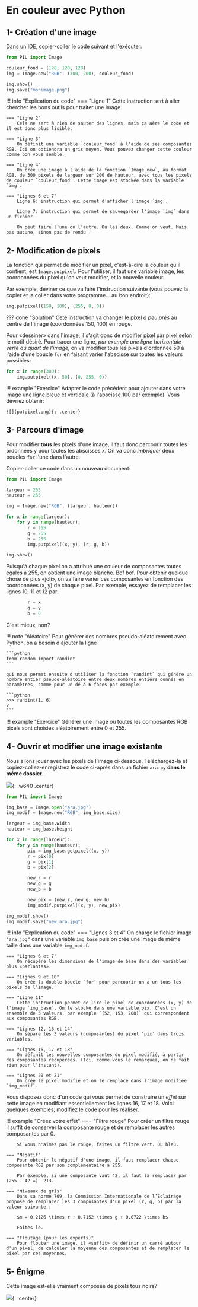 # En couleur avec Python

## 1- Création d'une image
Dans un IDE, copier-coller le code suivant et l'exécuter:

```python
from PIL import Image

couleur_fond = (128, 128, 128)
img = Image.new("RGB", (300, 200), couleur_fond)

img.show()
img.save("monimage.png")
```

!!! info "Explication du code"
    === "Ligne 1"
        Cette instruction sert à aller chercher les bons outils pour traiter une image.
    
    === "Ligne 2"
        Cela ne sert à rien de sauter des lignes, mais ça aère le code et il est donc plus lisible.
    
    === "Ligne 3"
        On définit une variable `couleur_fond` à l'aide de ses composantes RGB. Ici on obtiendra un gris moyen. Vous pouvez changer cette couleur comme bon vous semble.
    
    === "Ligne 4"
        On crée une image à l'aide de la fonction `Image.new`, au format RGB, de 300 pixels de largeur sur 200 de hauteur, avec tous les pixels de couleur `couleur_fond`. Cette image est stockée dans la variable `img`.

    === "Lignes 6 et 7"
        Ligne 6: instruction qui permet d'afficher l'image `img`.

        Ligne 7: instruction qui permet de sauvegarder l'image `img` dans un fichier.

        On peut faire l'une ou l'autre. Ou les deux. Comme on veut. Mais pas aucune, sinon pas de rendu !


## 2- Modification de pixels

La fonction qui permet de modifier un pixel, c'est-à-dire la couleur qu'il contient, est `Image.putpixel`. Pour l'utiliser, il faut une variable image, les coordonnées du pixel qu'on veut modifier, et la nouvelle couleur.

Par exemple, deviner ce que va faire l'instruction suivante (vous pouvez la copier et la coller dans votre programme... au bon endroit):

```python
img.putpixel((150, 100), (255, 0, 0))
```

??? done "Solution"
    Cete instruction va changer le pixel *à peu près* au centre de l'image (coordonnées 150, 100) en rouge.

Pour «dessiner» dans l'image, il s'agit donc de modifier pixel par pixel selon le motif désiré. Pour tracer une ligne, *par exemple une ligne horizontale verte au quart de l'image*, on va modifier tous les pixels d'ordonnée 50 à l'aide d'une boucle `for` en faisant varier l'abscisse sur toutes les valeurs possibles:

```python
for x in range(300):
    img.putpixel((x, 50), (0, 255, 0))
```

!!! example "Exercice"
    Adapter le code précédent pour ajouter dans votre image une ligne bleue et verticale (à l'abscisse 100 par exemple). Vous devriez obtenir:

    ![](putpixel.png){: .center}


## 3- Parcours d'image

Pour modifier **tous** les pixels d'une image, il faut donc parcourir toutes les ordonnées y pour toutes les abscisses x. On va donc *imbriquer* deux boucles `for` l'une dans l'autre.

Copier-coller ce code dans un nouveau document:

```python
from PIL import Image

largeur = 255
hauteur = 255

img = Image.new("RGB", (largeur, hauteur))

for x in range(largeur):
    for y in range(hauteur):
        r = 255
        g = 255
        b = 255
        img.putpixel((x, y), (r, g, b))

img.show()
```
Puisqu'à chaque pixel on a attribué une couleur de composantes toutes égales à 255, on obtient une image blanche. Bof bof.
Pour obtenir quelque chose de plus «joli», on va faire varier ces composantes en fonction des coordonnées (x, y) de chaque pixel. Par exemple, essayez de remplacer les lignes 10, 11 et 12 par:

```python linenums="10"
        r = x
        g = y
        b = 0
```

C'est mieux, non?



!!! note "Aléatoire"
    Pour générer des nombres pseudo-aléatoirement avec Python, on a besoin d'ajouter la ligne

    ```python
    from random import randint
    ```
    
    qui nous permet ensuite d'utiliser la fonction `randint` qui génère un nombre entier pseudo-aléatoire entre deux nombres entiers donnés en paramètres, comme pour un dé à 6 faces par exemple:

    ```python
    >>> randint(1, 6)
    2
    ```

!!! example "Exercice"
    Générer une image où toutes les composantes RGB pixels sont choisies aléatoirement entre 0 et 255.

## 4- Ouvrir et modifier une image existante

Nous allons jouer avec les pixels de l'image ci-dessous. Téléchargez-la et copiez-collez-enregistrez le code ci-après dans un fichier `ara.py`  **dans le même dossier**.

![](ara.jpg){: .w640 .center}

```python
from PIL import Image

img_base = Image.open("ara.jpg")
img_modif = Image.new("RGB", img_base.size)

largeur = img_base.width
hauteur = img_base.height

for x in range(largeur):
    for y in range(hauteur):
        pix = img_base.getpixel((x, y))
        r = pix[0]
        g = pix[1]
        b = pix[2]

        new_r = r
        new_g = g
        new_b = b

        new_pix = (new_r, new_g, new_b)
        img_modif.putpixel((x, y), new_pix)

img_modif.show()    
img_modif.save("new_ara.jpg")
```

!!! info "Explication du code"
    === "Lignes 3 et 4"
        On charge le fichier image `"ara.jpg"` dans une variable `img_base` puis on crée une image de même taille dans une variable `img_modif`.
    
    === "Lignes 6 et 7"
        On récupère les dimensions de l'image de base dans des variables plus «parlantes».

    === "Lignes 9 et 10"
        On crée la double-boucle `for` pour parcourir un à un tous les pixels de l'image.

    === "Ligne 11"
        Cette instruction permet de lire le pixel de coordonnées (x, y) de l'image `img_base`. On le stocke dans une variable pix. C'est un ensemble de 3 valeurs, par exemple `(52, 153, 208)` qui correspondent aux composantes RGB.

    === "Lignes 12, 13 et 14"
        On sépare les 3 valeurs (composantes) du pixel 'pix' dans trois variables.

    === "Lignes 16, 17 et 18"
        On définit les nouvelles composantes du pixel modifié, à partir des composantes récupérées. (Ici, comme vous le remarquez, on ne fait rien pour l'instant).

    === "Lignes 20 et 21"
        On crée le pixel modifié et on le remplace dans l'image modifiée `img_modif`.

Vous disposez donc d'un code qui vous permet de construire un *effet* sur cette image en modifiant essentiellement les lignes 16, 17 et 18. Voici quelques exemples, modifiez le code pour les réaliser.

!!! example "Créez votre effet"
    === "Filtre rouge"
        Pour créer un filtre rouge il suffit de conserver la composante rouge et de remplacer les autres composantes par 0.

        Si vous n'aimez pas le rouge, faites un filtre vert. Ou bleu.

    === "Négatif"
        Pour obtenir le négatif d'une image, il faut remplacer chaque composante RGB par son complémentaire à 255.
        
        Par exemple, si une composante vaut 42, il faut la remplacer par (255 - 42 =)  213.

    === "Niveaux de gris"
        Dans sa norme 709, la Commission Internationale de l’Éclairage propose de remplacer les 3 composantes d'un pixel (r, g, b) par la valeur suivante :
        
        $m = 0.2126 \times r + 0.7152 \times g + 0.0722 \times b$

        Faites-le.

    === "Floutage (pour les experts)"
        Pour flouter une image, il «suffit» de définir un carré autour d'un pixel, de calculer la moyenne des composantes et de remplacer le pixel par ces moyennes.

## 5- Énigme

Cette image est-elle vraiment composée de pixels tous noirs?

![](message.png){: .center}